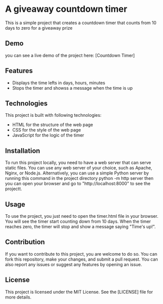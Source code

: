 # A giveaway countdown timer
This is a simple project that creates a countdown timer that counts from 10 days to zero for a giveaway prize

## Demo
you can see a live demo of the project here: [Countdown Timer]

## Features
- Displays the time lefts in days, hours, minutes
- Stops the timer and showss a message when the time is up

## Technologies
This project is built with following technologies:
- HTML for the structure of the web page
- CSS for the style of the web page
- JavaScript for the logic of the timer

## Installation
To run this project locally, you need to have a web server that can serve static files. You can use any web server of your choice, such as Apache, Nginx, or Node.js.
Alternatively, you can use a simple Python server by running this command in the project directory
python -m http server
then you can open your browser and go to "http://localhost:8000" to see the projectt.

## Usage
To use the project, you just need to open the timer.html file in your browser. You will see the timer start counting down from 10 days. When the timer reaches zero, the timer will stop and show a message saying "Time's up!".

## Contribution
If you want to contribute to this project, you are welcome to do so. You can fork this repository, make your changes, and submit a pull request. You can also report any issues or suggest any features by opening an issue.

## License
This project is licensed under the MIT License. See the [LICENSE] file for more details.
